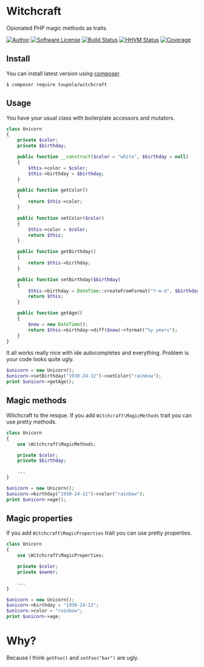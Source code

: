# Witchcraft

Opionated PHP magic methods as traits.

[![Author](http://img.shields.io/badge/author-@tuupola-blue.svg?style=flat-square)](https://twitter.com/tuupola)
[![Software License](https://img.shields.io/badge/license-MIT-brightgreen.svg?style=flat-square)](LICENSE.txt)
[![Build Status](https://img.shields.io/travis/tuupola/witchcraft/master.svg?style=flat-square)](https://travis-ci.org/tuupola/witchcraft)
[![HHVM Status](https://img.shields.io/hhvm/tuupola/witchcraft.svg?style=flat-square)](http://hhvm.h4cc.de/package/tuupola/witchcraft)
[![Coverage](http://img.shields.io/codecov/c/github/tuupola/witchcraft.svg?style=flat-square)](https://codecov.io/github/tuupola/witchcraft)

## Install

You can install latest version using [composer](https://getcomposer.org/).

```
$ composer require tuupola/witchcraft
```

## Usage

You have your usual class with boilerplate accessors and mutators.

```php
class Unicorn
{
    private $color;
    private $birthday;

    public function __construct($color = "white", $birthday = null)
    {
        $this->color = $color;
        $this->birthday = $birthday;
    }

    public function getColor()
    {
        return $this->color;
    }

    public function setColor($color)
    {
        $this->color = $color;
        return $this;
    }

    public function getBirthday()
    {
        return $this->birthday;
    }

    public function setBirthday($birthday)
    {
        $this->birthday = DateTime::createFromFormat("Y-m-d", $birthday);
        return $this;
    }

    public function getAge()
    {
        $now = new DateTime();
        return $this->birthday->diff($now)->format("%y years");
    }
}
```

It all works really nice with ide autocompletes and everything. Problem is your code looks quite ugly.

```php
$unicorn = new Unicorn();
$unicorn->setBirthday("1930-24-12")->setColor("rainbow");
print $unicorn->getAge();
```

## Magic methods

Witchcraft to the resque. If you add `Witchcraft\MagicMethods` trait you can use pretty methods.

```php
class Unicorn
{
    use \Witchcraft\MagicMethods;

    private $color;
    private $birthday;

    ...
}
```

```php
$unicorn = new Unicorn();
$unicorn->birthday("1930-24-12")->color("rainbow");
print $unicorn->age();
```

## Magic properties

If you add `Witchcraft\MagicProperties` trait you can use pretty properties.

```php
class Unicorn
{
    use \Witchcraft\MagicProperties;

    private $color;
    private $owner;

    ...
}
```

```php
$unicorn = new Unicorn();
$unicorn->birthday = "1930-24-12";
$unicorn->color = "rainbow";
print $unicorn->age;
```

# Why?

Because I think `getFoo()` and `setFoo("bar")` are ugly.
